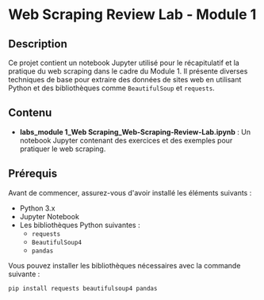 # Web Scraping Review Lab - Module 1

## Description

Ce projet contient un notebook Jupyter utilisé pour le récapitulatif et la pratique du web scraping dans le cadre du Module 1. Il présente diverses techniques de base pour extraire des données de sites web en utilisant Python et des bibliothèques comme `BeautifulSoup` et `requests`.

## Contenu

- **labs_module 1_Web Scraping_Web-Scraping-Review-Lab.ipynb** : Un notebook Jupyter contenant des exercices et des exemples pour pratiquer le web scraping.

## Prérequis

Avant de commencer, assurez-vous d'avoir installé les éléments suivants :

- Python 3.x
- Jupyter Notebook
- Les bibliothèques Python suivantes :
  - `requests`
  - `BeautifulSoup4`
  - `pandas`

Vous pouvez installer les bibliothèques nécessaires avec la commande suivante :

```bash
pip install requests beautifulsoup4 pandas
